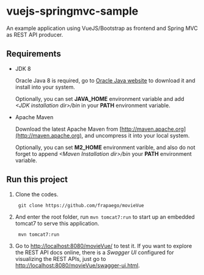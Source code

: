 vuejs-springmvc-sample
==========================

An example application using VueJS/Bootstrap as frontend and Spring MVC as REST API producer.

## Requirements

* JDK 8

   Oracle Java 8 is required, go to [Oracle Java website](http://java.oracle.com) to download it and install into your system. 
 
   Optionally, you can set **JAVA\_HOME** environment variable and add *&lt;JDK installation dir>/bin* in your **PATH** environment variable.

* Apache Maven

   Download the latest Apache Maven from [http://maven.apache.org](http://maven.apache.org), and uncompress it into your local system. 

   Optionally, you can set **M2\_HOME** environment varible, and also do not forget to append *&lt;Maven Installation dir>/bin* your **PATH** environment variable.  

## Run this project

1. Clone the codes.

   ```
    git clone https://github.com/frapaego/movieVue
   ```
  
2. And enter the root folder, run `mvn tomcat7:run` to start up an embedded tomcat7 to serve this application.
  
   ```
    mvn tomcat7:run
   ```

3. Go to [http://localhost:8080/movieVue/](http://localhost:8080/movieVue/) to test it. If you want to explore the REST API docs online, there is a *Swagger UI* configured for visualizing the REST APIs, just go to [http://localhost:8080/movieVue/swagger-ui.html](http://localhost:8080/movieVue/swagger-ui.html).
